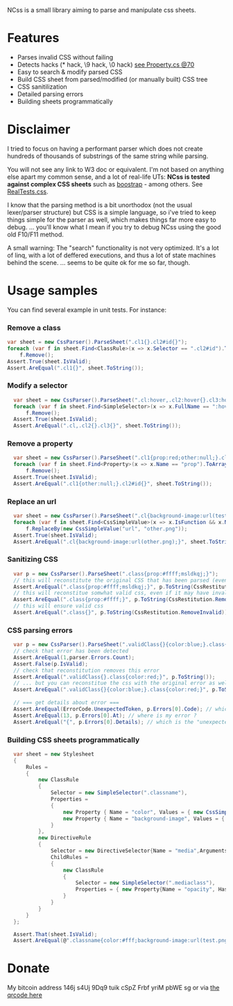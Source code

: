 NCss is a small library aiming to parse and manipulate css sheets.

# Features

- Parses invalid CSS without failing
- Detects hacks (* hack, \9 hack, \0 hack) [see Property.cs @70](https://github.com/oguimbal/ncss/blob/master/NCss/Parsers/Property.cs#L70)
- Easy to search & modify parsed CSS
- Build CSS sheet from parsed/modified (or manually built) CSS tree
- CSS sanitilization
- Detailed parsing errors
- Building sheets programmatically

# Disclaimer
I tried to focus on having a performant parser which does not create hundreds of thousands of substrings of the same string while parsing.

You will not see any link to W3 doc or equivalent. 
I'm not based on anything else apart my common sense, and a lot of real-life UTs: 
**NCss is tested against complex CSS sheets** such as [boostrap](http://getbootstrap.com/) - among others. See [RealTests.css](https://github.com/oguimbal/ncss/blob/master/NCss.Tests/RealTests.cs).

I know that the parsing method is a bit unorthodox (not the usual lexer/parser structure) but CSS is a simple language, so i've tried to keep things simple for the parser as well, which makes things far more easy to debug.
... you'll know what I mean if you try to debug NCss using the good old F10/F11 method.

A small warning: The "search" functionality is not very optimized. 
It's a lot of linq, with a lot of deffered executions, and thus a lot of state machines behind the scene.
... seems to be quite ok for me so far, though.

# Usage samples

You can find several example in unit tests.
For instance:

### Remove a class
```C#
var sheet = new CssParser().ParseSheet(".cl1{}.cl2#id{}");
foreach (var f in sheet.Find<ClassRule>(x => x.Selector == ".cl2#id").ToArray())
    f.Remove();
Assert.True(sheet.IsValid);
Assert.AreEqual(".cl1{}", sheet.ToString());
```

### Modify a selector
```C#
  var sheet = new CssParser().ParseSheet(".cl:hover,.cl2:hover{}.cl3:hover{}");
  foreach (var f in sheet.Find<SimpleSelector>(x => x.FullName == ":hover").ToArray())
      f.Remove();
  Assert.True(sheet.IsValid);
  Assert.AreEqual(".cl,.cl2{}.cl3{}", sheet.ToString());
```

### Remove a property
```C#
  var sheet = new CssParser().ParseSheet(".cl1{prop:red;other:null;}.cl2#id{prop:test;}");
  foreach (var f in sheet.Find<Property>(x => x.Name == "prop").ToArray())
      f.Remove();
  Assert.True(sheet.IsValid);
  Assert.AreEqual(".cl1{other:null;}.cl2#id{}", sheet.ToString());
```

### Replace an url
```C#
  var sheet = new CssParser().ParseSheet(".cl{background-image:url(test.png)}");
  foreach (var f in sheet.Find<CssSimpleValue>(x => x.IsFunction && x.Name == "url").ToArray())
      f.ReplaceBy(new CssSimpleValue("url", "other.png"));
  Assert.True(sheet.IsValid);
  Assert.AreEqual(".cl{background-image:url(other.png);}", sheet.ToString());
```


### Sanitizing CSS

```C#
  var p = new CssParser().ParseSheet(".class{prop:#ffff;msldkqj;}");
  // this will reconstitute the original CSS that has been parsed (even if invalid css)
  Assert.AreEqual(".class{prop:#ffff;msldkqj;}", p.ToString(CssRestitution.OriginalWhenErrorOrInvalid));
  // this will reconstitue somwhat valid css, even if it may have invalid property values
  Assert.AreEqual(".class{prop:#ffff;}", p.ToString(CssRestitution.RemoveErrors));
  // this will ensure valid css
  Assert.AreEqual(".class{}", p.ToString(CssRestitution.RemoveInvalid));
```

### CSS parsing errors

```C#
  var p = new CssParser().ParseSheet(".validClass{}{color:blue;}.class{color:red;}");
  // check that error has been detected
  Assert.AreEqual(1,parser.Errors.Count);
  Assert.False(p.IsValid);
  // check that reconstitution removes this error
  Assert.AreEqual(".validClass{}.class{color:red;}", p.ToString());
  // ... but you can reconstitue the css with the original error as well if you wish
  Assert.AreEqual(".validClass{}{color:blue;}.class{color:red;}", p.ToString(CssRestitution.OriginalWhenErrorOrInvalid));
  
  // === get details about error ===
  Assert.AreEqual(ErrorCode.UnexpectedToken, p.Errors[0].Code); // which type of error is it ?
  Assert.AreEqual(13, p.Errors[0].At); // where is my error ?
  Assert.AreEqual("{", p.Errors[0].Details); // which is the "unexpected token" ?
```

### Building CSS sheets programmatically

```C#
  var sheet = new Stylesheet
  {
      Rules =
      {
          new ClassRule
          {
              Selector = new SimpleSelector(".classname"),
              Properties =
              {
                  new Property { Name = "color", Values = { new CssSimpleValue("#fff")} },
                  new Property { Name = "background-image", Values = { new CssSimpleValue("url","test.png")} },
              }
          },
          new DirectiveRule
          {
              Selector = new DirectiveSelector{Name = "media",Arguments = "(max-width: 600px)",},
              ChildRules =
              {
                  new ClassRule
                  {
                      Selector = new SimpleSelector(".mediaclass"),
                      Properties = { new Property{Name = "opacity", HasStar = true, Values = {new CssSimpleValue("0.5")}}}
                  }
              }
          }
      }
  };

  Assert.That(sheet.IsValid);
  Assert.AreEqual(@".classname{color:#fff;background-image:url(test.png);}@media (max-width: 600px){.mediaclass{*opacity:0.5;}}", sheet.ToString());
```


# Donate

My bitcoin address 
146j s4Uj 9Dq9 
tuik cSpZ Frbf 
yriM pbWE sg
or via [the qrcode here](https://www.budyget.com/images/wallet.png)
